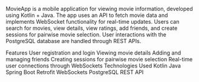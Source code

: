 MovieApp is a mobile application for viewing movie information, developed using Kotlin + Java.
The app uses an API to fetch movie data and implements WebSocket functionality for real-time updates.
Users can search for movies, view details, view ratings, add friends, and create sessions for pairwise movie selection.
User interactions with the PostgreSQL database are handled through REST APIs.

Features
User registration and login
Viewing movie details
Adding and managing friends
Creating sessions for pairwise movie selection
Real-time user connections through WebSockets
Technologies Used
Kotlin
Java
Spring Boot
Retrofit
WebSockets
PostgreSQL
REST API
